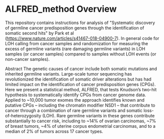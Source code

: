 # ALFRED_method Overview

This repository contains instructions for analysis of "Systematic discovery of germline cancer predisposition genes through the identification of somatic second hits" by Park et al (https://www.nature.com/articles/s41467-018-04900-7). In general code for LOH calling from cancer samples and randomization for measuring the excess of germline variants (rare damaging germline variants) in LOH samples (or cancer samples) compared to samples without LOH events (or non-cancer samples).

Abstract
The genetic causes of cancer include both somatic mutations and inherited germline variants. Large-scale tumor sequencing has revolutionized the identification of somatic driver alterations but has had limited impact on the identification of cancer predisposition genes (CPGs). Here we present a statistical method, ALFRED, that tests Knudson’s two-hit hypothesis to systematically identify CPGs from cancer genome data. Applied to ~10,000 tumor exomes the approach identifies known and putative CPGs – including the chromatin modifier NSD1 – that contribute to cancer through a combination of rare germline variants and somatic loss-of-heterozygosity (LOH). Rare germline variants in these genes contribute substantially to cancer risk, including to ~14% of ovarian carcinomas, ~7% of breast tumors, ~4% of uterine corpus endometrial carcinomas, and to a median of 2% of tumors across 17 cancer types.
